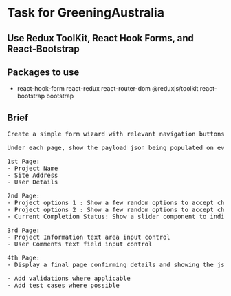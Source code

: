 # Task for GreeningAustralia

## Use Redux ToolKit, React Hook Forms, and React-Bootstrap

## Packages to use
- react-hook-form react-redux react-router-dom @reduxjs/toolkit react-bootstrap bootstrap 

## Brief
<pre>
Create a simple form wizard with relevant navigation buttons (Next, Previous).

Under each page, show the payload json being populated on every step.

1st Page:
- Project Name
- Site Address
- User Details

2nd Page:
- Project options 1 : Show a few random options to accept checkbox inputs
- Project options 2 : Show a few random options to accept checkbox inputs
- Current Completion Status: Show a slider component to indicate percentage project completion status

3rd Page:
- Project Information text area input control
- User Comments text field input control

4th Page:
- Display a final page confirming details and showing the json payload with user added data.

- Add validations where applicable
- Add test cases where possible
</pre>